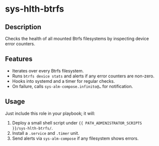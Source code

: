 # sys-hlth-btrfs

## Description
Checks the health of all mounted Btrfs filesystems by inspecting device error counters.

## Features
- Iterates over every Btrfs filesystem.
- Runs `btrfs device stats` and alerts if any error counters are non-zero.
- Hooks into systemd and a timer for regular checks.
- On failure, calls `sys-alm-compose.infinito@…` for notification.

## Usage
Just include this role in your playbook; it will:
1. Deploy a small shell script under `{{ PATH_ADMINISTRATOR_SCRIPTS }}/sys-hlth-btrfs/`.
2. Install a `.service` and `.timer` unit.
3. Send alerts via `sys-alm-compose` if any filesystem shows errors.
